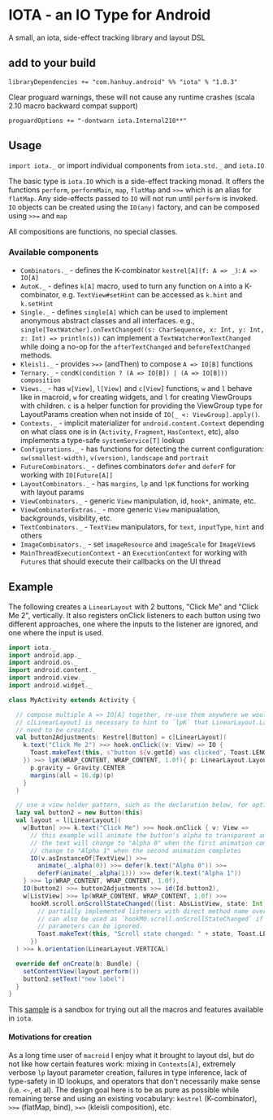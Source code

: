 # IOTA - an IO Type for Android

A small, an iota, side-effect tracking library and layout DSL

## add to your build

`libraryDependencies += "com.hanhuy.android" %% "iota" % "1.0.3"`

Clear proguard warnings, these will not cause any runtime crashes (scala 2.10
macro backward compat support)

`proguardOptions += "-dontwarn iota.Internal210**"`

## Usage

`import iota._` or import individual components from `iota.std._` and `iota.IO`

The basic type is `iota.IO` which is a side-effect tracking monad. It offers
the functions `perform`, `performMain`, `map`, `flatMap` and `>>=` which is an
alias for `flatMap`. Any side-effects passed to `IO` will not run until
`perform` is invoked. `IO` objects can be created using the `IO(any)` factory,
and can be composed using `>>=` and `map`

All compositions are functions, no special classes.

### Available components

* `Combinators._` - defines the K-combinator `kestrel[A](f: A => _)`: `A => IO[A]`
* `AutoK._` - defines `k[A]` macro, used to turn any function on `A` into
  a K-combinator, e.g. `TextView#setHint` can be accessed as `k.hint` and
  `k.setHint`
* `Single._` - defines `single[A]` which can be used to implement anonymous
  abstract classes and all interfaces. e.g.,
  `single[TextWatcher].onTextChanged((s: CharSequence, x: Int, y: Int, z: Int) => println(s))` can implement a `TextWatcher#onTextChanged` while doing a
  no-op for the `afterTextChanged` and `beforeTextChanged` methods.
* `Kleisli._` - provides `>=>` (andThen) to compose `A => IO[B]` functions
* `Ternary._` - `condK(condition ? (A => IO[B]) | (A => IO[B])) composition`
* `Views._` - has `w[View]`, `l[View]` and `c[View]` functions, `w` and `l`
  behave like in macroid, `w` for creating widgets, and `l` for creating
  ViewGroups with children. `c` is a helper function for providing the ViewGroup
  type for LayoutParams creation when not inside of `IO[_ <: ViewGroup].apply()`.
* `Contexts._` - implicit materializer for `android.content.Context` depending
  on what class one is in (`Activity`, `Fragment`, `HasContext`, etc), also
  implements a type-safe `systemService[T]` lookup
* `Configurations._` - has functions for detecting the current configuration:
  `sw(smallest-width)`, `v(version)`, `landscape` and `portrait`
* `FutureCombinators._` - defines combinators `defer` and `deferF` for working
  with `IO[Future[A]]`
* `LayoutCombinators._` - has `margins`, `lp` and `lpK` functions for working
  with layout params
* `ViewCombinators._` - generic `View` manipulation, id, `hook*`, animate, etc.
* `ViewCombinatorExtras._` - more generic `View` manipualation, backgrounds,
  visibility, etc.
* `TextCombinators._` - `TextView` manipulators, for `text`, `inputType`,
  `hint` and others
* `ImageCombinators._` - set `imageResource` and `imageScale` for `ImageView`s
* `MainThreadExecutionContext` - an `ExecutionContext` for working with
  `Future`s that should execute their callbacks on the UI thread

## Example

The following creates a `LinearLayout` with 2 buttons, "Click Me" and
"Click Me 2", vertically. It also registers onClick listeners to each button
using two different approaches, one where the inputs to the listener are
ignored, and one where the input is used.

```scala
import iota._
import android.app._
import android.os._
import android.content._
import android.view._
import android.widget._

class MyActivity extends Activity {

  // compose multiple A => IO[A] together, re-use them anywhere we would like
  // c[LinearLayout] is necessary to hint to `lpK` that LinearLayout.LayoutParams
  // need to be created.
  val button2Adjustments: Kestrel[Button] = c[LinearLayout](
    k.text("Click Me 2") >=> hook.onClick((v: View) => IO {
      Toast.makeText(this, s"button ${v.getId} was clicked", Toast.LENGTH_SHORT).show()
    }) >=> lpK(WRAP_CONTENT, WRAP_CONTENT, 1.0f){ p: LinearLayout.LayoutParams =>
      p.gravity = Gravity.CENTER
      margins(all = 16.dp)(p)
    }
  )

  // use a view holder pattern, such as the declaration below, for optimal static safety
  lazy val button2 = new Button(this)
  val layout = l[LinearLayout](
    w[Button] >>= k.text("Click Me") >>= hook.onClick { v: View =>
      // this example will animate the button's alpha to transparent and back upon click
      // the text will change to "Alpha 0" when the first animation completes, and will
      // change to "Alpha 1" when the second animation completes
      IO(v.asInstanceOf[TextView]) >>=
        animate(_.alpha(0)) >>= defer(k.text("Alpha 0")) >>=
        deferF(animate(_.alpha(1))) >>= defer(k.text("Alpha 1"))
    } >>= lp(WRAP_CONTENT, WRAP_CONTENT, 1.0f),
    IO(button2) >>= button2Adjustments >>= id(Id.button2),
    w[ListView] >>= lp(WRAP_CONTENT, WRAP_CONTENT, 1.0f) >>=
      hookM.scroll.onScrollStateChanged((list: AbsListView, state: Int) => IO {
        // partially implemented listeners with direct method name overrides
        // can also be used as `hookM0.scroll.onScrollStateChanged` if the input
        // parameters can be ignored.
        Toast.makeText(this, "Scroll state changed: " + state, Toast.LENGTH_SHORT).show()
      })
  ) >>= k.orientation(LinearLayout.VERTICAL)

  override def onCreate(b: Bundle) {
    setContentView(layout.perform())
    button2.setText("new label")
  }
}
```

This [sample](sample/src/main/scala/iotatest/AnActivity.scala) is a sandbox for
trying out all the macros and features available in `iota`.

#### Motivations for creation

As a long time user of `macroid` I enjoy what it brought to layout dsl, but do
not like how certain features work: mixing in `Contexts[A]`, extremely verbose
`lp` layout parameter creation, failures in type inference, lack of type-safety
in ID lookups, and operators that don't necessarily make sense (i.e. `<~`, et
al). The design goal here is to be as pure as possible while remaining terse
and using an existing vocabulary: `kestrel` (K-combinator), `>>=` (flatMap,
bind), `>=>` (kleisli composition), etc.
